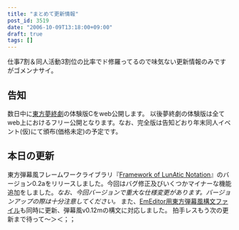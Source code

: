 ```yaml
---
title: "まとめて更新情報"
post_id: 3519
date: "2006-10-09T13:18:00+09:00"
draft: true
tags: []
---
```



仕事7割＆同人活動3割位の比率でド修羅ってるので味気ない更新情報のみですがゴメンナサイ。
## 告知
数日中に[東方夢終劇](https://danmaq.com/!/thC/)の体験版Cをweb公開します。  以後夢終劇の体験版は全てweb上におけるフリー公開となります。なお、完全版は告知どおり年末同人イベント(仮)にて頒布(価格未定)の予定です。
## 本日の更新
東方弾幕風フレームワークライブラリ『[Framework of LunAtic Notation](https://danmaq.com/tag/flan)』のバージョン0.2aをリリースしました。今回はバグ修正及びいくつかマイナーな機能追加をしました。_なお、今回バージョンで重大な仕様変更があります。バージョンアップの際は十分注意してください。_ また、[EmEditor用東方弾幕風構文ファイル](https://danmaq.com/emeditor-danmakufu)も同時に更新、弾幕風v0.12mの構文に対応しました。 拍手レスもう次の更新まで待って～＞＜；；
